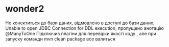 # wonder2
Не конектиться до бази даних, відмовлено в доступі до бази даних, Unable to open JDBC Connection for DDL execution, пропущено анотацію @ManyToOne
Підключив плагіни для перевірки якості коду , але при запуску команди mvn clean package все валиться

